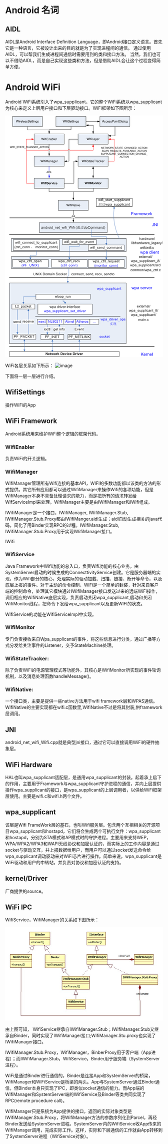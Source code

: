 # Android 名词
## AIDL
AIDL是Android Interface Definition Language，即Android接口定义语言。首先它是一种语言，它被设计出来的目的就是为了实现进程间的通信。 通过使用AIDL，可以帮我们生成进程间通信时需要用到的类和接口方法。 当然，我们也可以不借助AIDL，而是自己实现这些类和方法，但是借助AIDL会让这个过程变得简单方便。

# Android WiFi 
Android WiFi系统引入了wpa_supplicant，它的整个WiFi系统以wpa_supplicant为核心来定义上层用户接口和下层驱动接口。WiFi框架如下图所示：

![image](https://github.com/Lizzie-LXR/WiFi/blob/main/IMG/wifi%E6%A1%86%E6%9E%B6.jpg)

WiFi各层关系如下所示：
![image](https://github.com/Lizzie-LXR/WiFi/blob/main/IMG/wifi层.png)

下面将一层一层进行介绍。

## WifiSettings
操作WiFi的App

## WiFi Framework
Android系统用来维护WiFi整个逻辑的框架代码。

### WifiEnabler
负责WiFi的开关逻辑。

### WifiManager
WifiManager管理所有Wifi连接的基本API，WIFI的多数功能都以该类的方法的形式提供。其它所有应用都可以通过WifiManager来操作Wifi的各项功能，但是WifiManager本身不具备处理请求的能力，而是把所有的请求转发给WifServiceImpl来处理。WifiManager主要是由IWifiManager和IWifi组成。

IWifiManager是一个接口，IWifiManager, IWifiManager.Stub, IWifiManager.Stub.Proxy都由IWifiManger.aidl生成；aidl自动生成相关的java代码，简化了用Binder实现RPC的过程。IWifiManager.Stub, IWifiManager.Stub.Proxy用于实现IWifiManager接口。

IWifi

### WifiService 
Java Framework中Wifi功能的总入口，负责Wifi功能的核心业务，由SystemServer启动的时候生成的ConnecttivityService创建。它是服务器端的实现，作为Wifi部分的核心，处理实际的驱动加载、扫描、链接、断开等命令，以及底层上报的事件。对于主动的命令控制，WiFi是一个简单的封装，针对来自客户端的控制命令，处理其它模块通过IWifiManager接口发送过来的远端WiFi操作，调用相应的WifiNative底层实现，负责启动关闭wpa_supplicant,启动和关闭WifiMonitor线程，把命令下发给wpa_supplicant以及更新WIFI的状态。

WifiService的功能在WifiServiceImpl中实现。

### WifiMonitor
专门负责接收来自Wpa_supplicant的事件，将这些信息进行分类，通过广播等方式分发给关注事件的Listener，交予StateMachine处理。

### WifiStateTracker:
除了负责WiFi的电源管理模式等功能外，其核心是WifiMonitor所实现的事件轮询机制，以及消息处理函数handleMessage()。

### WifiNative:
一个接口类，主要是提供一些native方法用于wifi framework层和WPAS通信。WifiNative的主要实现都在wifi.c函数里,WifiNative不过是将其封装,供framework层调用。

## JNI
android_net_wifi_Wifi.cpp就是典型jni接口，通过它可以直接调用WiFi的硬件抽象层。

## WiFi Hardware
HAL也叫wpa_supplicant适配层，是通用wpa_supplicant的封装。起着承上启下的作用，主要用于Framework与wpa_supplicant守护进程的通信，并向上层提供操作wpa_supplicant的接口，是wpa_supplicant的上层调用者，以供给WiFi框架层使用。主要是wifi.c和wifi.h两个文件。

## wpa_supplicant
该层是Wifi FrameWork层的基石，也叫Wifi服务层。包含两个互相相关的开源项目wpa_supplicant和hostapd，它们将会生成两个可执行文件：wpa_supplicant和hostapd，分别为STA模式和AP模式时的守护进程。主要用来支持WEP，WPA/WPA2/WPA3和WAPI无线协议和加密认证的，而实际上的工作内容是通过socket与驱动交互，并上报数据给用户，而用户可以通过socket发送命令给wpa_supplicant调动驱动来对WiFi芯片进行操作。简单来说，wpa_supplicant是WiFi驱动和用户的中转站，并负责对协议和加密认证的支持。

## kernel/Driver
厂商提供的source。

## WiFi IPC
WifiService，WifiManager的关系如下图所示：

![image](https://github.com/Lizzie-LXR/WiFi/blob/main/IMG/wifiservice%26wifimanager%E7%B1%BB%E5%9B%BE.jpg)

由上图可知，
WifiService继承自IWifiManager.Stub；IWifiManager.Stub又继承自Binder，同时实现了IWifiManager接口;WifiManager.Stu.proxy也实现了IWifiManager接口。

IWifiManager.Stub.Proxy，WifiManager，BinberProxy用于客户端（App进程）；而IWifiManager.Stub，WifiService，Binder用于服务端（SystemServer进程）。

WiFi是通过Binder进行通信的，Binder是连接App和SystemServer的桥梁，WifiManager和WiFiService是桥梁的两头。App与SystemServer通过Binder通信，但Binder本身只实现了IPC，即类似socket通信的能力。而App端的WifiManager和SystemServer端的WifiService及Binder等类共同实现了RPC(remote procedure call)。

WifiManager只是系统为App提供的接口，返回的实际对象类型是IWifiManager.Stub.Proxy，将WifiManager方法的参数序列化到Parcel，再经Binder发送给SystemServer进程。SystemServer内的WifiService收App传来的WifiManager调用，完成实际工作。这样，实际和下层通信的工作就由App转移到了SystemServer进程（WifiService对象）。








